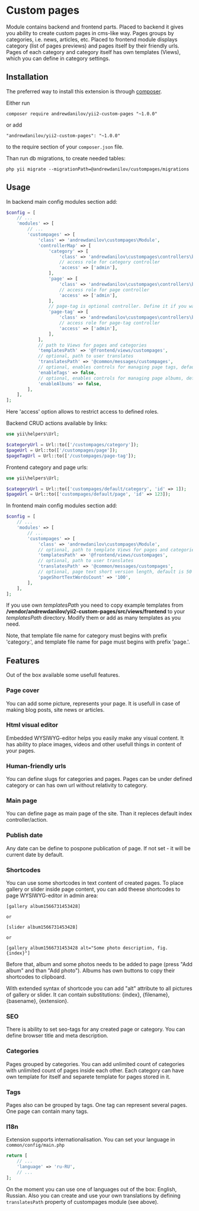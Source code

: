 Custom pages
===================
Module contains backend and frontend parts.
Placed to backend it gives you ability to create custom pages in cms-like way.
Pages groups by categories, i.e. news, articles, etc.
Placed to frontend module displays category (list of pages previews) and pages itself by their friendly urls.
Pages of each category and category itself has own templates (Views), which you can define in category settings.

Installation
------------

The preferred way to install this extension is through [composer](http://getcomposer.org/download/).

Either run

```
composer require andrewdanilov/yii2-custom-pages "~1.0.0"
```

or add

```
"andrewdanilov/yii2-custom-pages": "~1.0.0"
```

to the require section of your `composer.json` file.

Than run db migrations, to create needed tables:

```
php yii migrate --migrationPath=@andrewdanilov/custompages/migrations
```

Usage
-----

In backend main config modules section add:
```php
$config = [
    // ...
    'modules' => [
        // ...
        'custompages' => [
            'class' => 'andrewdanilov\custompages\Module',
            'controllerMap' => [
                'category' => [
                    'class' => 'andrewdanilov\custompages\controllers\backend\CategoryController',
                    // access role for category controller
                    'access' => ['admin'],
                ],
                'page' => [
                    'class' => 'andrewdanilov\custompages\controllers\backend\PageController',
                    // access role for page controller
                    'access' => ['admin'],
                ],
                // page-tag is optional controller. Define it if you want to use tags on your pages.
                'page-tag' => [
                    'class' => 'andrewdanilov\custompages\controllers\backend\PageTagController',
                    // access role for page-tag controller
                    'access' => ['admin'],
                ],
            ],
            // path to Views for pages and categories
            'templatesPath' => '@frontend/views/custompages',
            // optional, path to user translates
            'translatesPath' => '@common/messages/custompages',
            // optional, enables controls for managing page tags, default is true
            'enableTags' => false,
            // optional, enables controls for managing page albums, default is true
            'enableAlbums' => false,
        ],
    ],
];
```

Here 'access' option allows to restrict access to defined roles.

Backend CRUD actions available by links:

```php
use yii\helpers\Url;

$categoryUrl = Url::to(['/custompages/category']);
$pageUrl = Url::to(['/custompages/page']);
$pageTagUrl = Url::to(['/custompages/page-tag']);
```

Frontend category and page urls:

```php
use yii\helpers\Url;

$categoryUrl = Url::to(['custompages/default/category', 'id' => 1]);
$pageUrl = Url::to(['custompages/default/page', 'id' => 123]);
```

In frontend main config modules section add:
```php
$config = [
    // ...
    'modules' => [
        // ...
        'custompages' => [
            'class' => 'andrewdanilov\custompages\Module',
            // optional, path to template Views for pages and categories
            'templatesPath' => '@frontend/views/custompages',
            // optional, path to user translates
            'translatesPath' => '@common/messages/custompages',
            // optional, page text short version length, default is 50
            'pageShortTextWordsCount' => '100',
        ],
    ],
];
```

If you use own _templatesPath_ you need to copy example templates from __/vendor/andrewdanilov/yii2-custom-pages/src/views/frontend__ to your _templatesPath_ directory. Modify them or add as many templates as you need.

Note, that template file name for category must begins with prefix 'category.', and template file name for page must begins with prefix 'page.'.

Features
--------

Out of the box available some usefull features.

### Page cover

You can add some picture, represents your page. It is usefull in case of making blog posts, site news or articles.

### Html visual editor

Embedded WYSIWYG-editor helps you easily make any visual content. It has ability to place images, videos and other usefull things in content of your pages. 

### Human-friendly urls

You can define slugs for categories and pages. Pages can be under defined category or can has own url without relativity to category.

### Main page

You can define page as main page of the site. Than it repleces default index controller/action.

### Publish date

Any date can be define to pospone publication of page. If not set - it will be current date by default.

### Shortcodes

You can use some shortcodes in text content of created pages. To place gallery or slider inside page content, you can add theese shortcodes to page WYSIWYG-editor in admin area:

```text
[gallery album1566731453428]

or

[slider album1566731453428]

or

[gallery album1566731453428 alt="Some photo description, fig. {index}"]
```

Before that, album and some photos needs to be added to page (press "Add album" and than "Add photo"). Albums has own buttons to copy their shortcodes to clipboard.

With extended syntax of shortcode you can add "alt" attribute to all pictures of gallery or slider. It can contain substitutions: {index}, {filename}, {basename}, {extension}.

### SEO

There is ability to set seo-tags for any created page or category. You can define browser title and meta description.

### Categories

Pages grouped by categories. You can add unlimited count of categories with unlimited count of pages inside each other. Each category can have own template for itself and separete template for pages stored in it.

### Tags

Pages also can be grouped by tags. One tag can represent several pages. One page can contain many tags.

### I18n

Extension supports internationalisation. You can set your language in `common/config/main.php`

```php
return [
    // ...
    'language' => 'ru-RU',
    // ...
];
```

On the moment you can use one of languages out of the box: English, Russian. Also you can create and use your own
translations by defining `translatesPath` property of custompages module (see above).